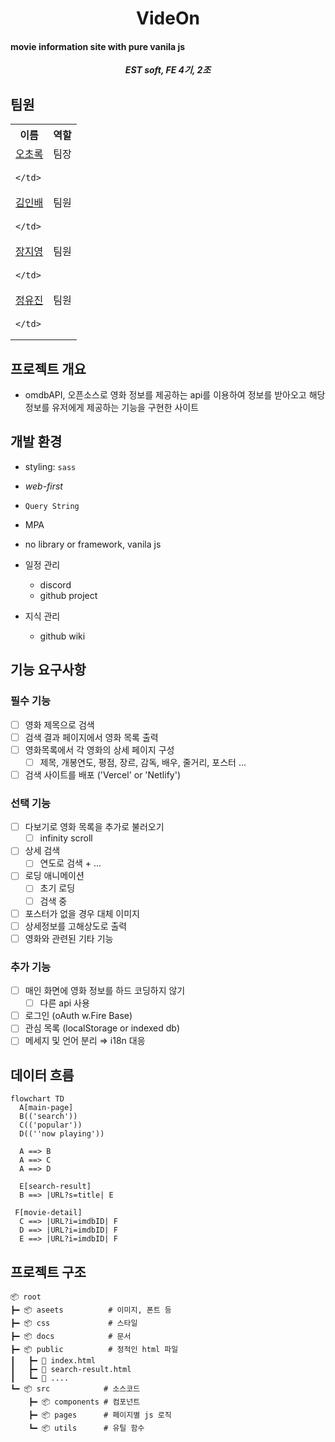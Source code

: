 <p align="center">
  <h1 align="center">VideOn</h1>
  <h4>movie information site with pure vanila js</h4>
</p>

<b><i><p align="center">EST soft, FE 4기, 2조</p></i></b>

## 팀원

<table>
  <tr>
    <th>이름</th>
    <th>역할</th>
  </tr>
  <tr>
    <td align="center"><a href="https://github.com/choroc">오초록</a></td>
    <td align="center">팀장</td>
  </tr>
  <tr>
    <td colspan="2">
    
    </td>
  </tr>
  <tr>
    <td align="center"><a href="https://github.com/kib09">김인배</a></td>
    <td align="center">팀원</td>
  </tr>
  <tr>
    <td colspan="2">

    </td>
  </tr>
  <tr>
    <td align="center"><a href="https://github.com/zeeeeeee0">장지영</a></td>
    <td align="center">팀원</td>
  </tr>
  <tr>
    <td colspan="2">

    </td>
  </tr>
  <tr>
    <td align="center"><a href="https://github.com/jadewisemann">정유진</a></td>
    <td align="center">팀원</td>
  </tr>
  <tr>
    <td colspan="2">

    </td>
  </tr>

</table>

## 프로젝트 개요

- omdbAPI, 오픈소스로 영화 정보를 제공하는 api를 이용하여 정보를 받아오고 해당 정보를 유저에게 제공하는 기능을 구현한 사이트

## 개발 환경

  - styling: `sass`
  - *web-first*
  - `Query String`
  - MPA
  - no library or framework, vanila js
  
  - 일정 관리
    - discord
    - github project
  
  - 지식 관리
    - github wiki
  

## 기능 요구사항

### 필수 기능

  - [ ] 영화 제목으로 검색 
  - [ ] 검색 결과 페이지에서 영화 목록 출력
  - [ ] 영화목록에서 각 영화의 상세 페이지 구성
    - [ ] 제목, 개봉연도, 평점, 장르, 감독, 배우, 줄거리, 포스터 ...
  - [ ] 검색 사이트를 배포 ('Vercel' or 'Netlify')

### 선택 기능

  - [ ] 다보기로 영화 목록을 추가로 불러오기
    - [ ] infinity scroll
  - [ ] 상세 검색
    - [ ] 연도로 검색 + ...
  - [ ] 로딩 애니메이션
    - [ ] 초기 로딩
    - [ ] 검색 중 
  - [ ] 포스터가 없을 경우 대체 이미지
  - [ ] 상세정보를 고해상도로 출력
  - [ ] 영화와 관련된 기타 기능

### 추가 기능

  - [ ] 매인 화면에 영화 정보를 하드 코딩하지 않기
    - [ ] 다른 api 사용
  - [ ] 로그인 (oAuth w.Fire Base)
  - [ ] 관심 목록 (localStorage or indexed db)
  - [ ] 메세지 및 언어 분리 ⇒ i18n 대응

## 데이터 흐름

```mermaid
flowchart TD
  A[main-page]
  B(('search'))
  C(('popular'))
  D((''now playing'))

  A ==> B
  A ==> C
  A ==> D
  
  E[search-result]
  B ==> |URL?s=title| E

 F[movie-detail]
  C ==> |URL?i=imdbID| F
  D ==> |URL?i=imdbID| F
  E ==> |URL?i=imdbID| F
```

## 프로젝트 구조

```
📦 root
┣━ 📦 aseets          # 이미지, 폰트 등
┣━ 📦 css             # 스타일
┣━ 📦 docs            # 문서
┣━ 📦 public          # 정적인 html 파일
┃   ┣━ 📜 index.html
┃   ┣━ 📜 search-result.html
┃   ┗━ 📜 ....
┗━ 📦 src            # 소스코드
    ┣━ 📦 components # 컴포넌트
    ┣━ 📦 pages      # 페이지별 js 로직
    ┗━ 📦 utils      # 유틸 함수
```
